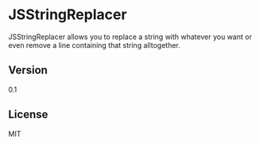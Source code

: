 JSStringReplacer
===================

JSStringReplacer allows you to replace a string with whatever you want or even remove a line containing that string alltogether.

Version
-------------

0.1

License
-------------

MIT